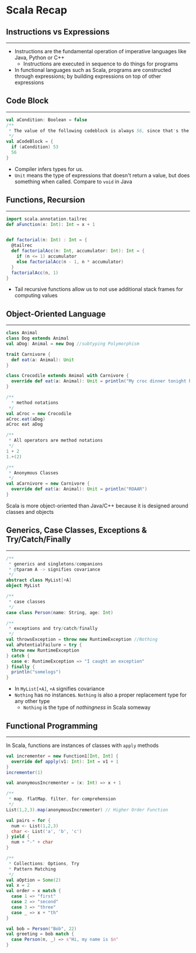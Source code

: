# Scala Recap

## Instructions vs Expressions

---
- Instructions are the fundamental operation of imperative languages like Java, Python or C++
  - Instructions are executed in sequence to do things for programs
- In functional languages such as Scala, programs are constructed through expressions; by building expressions on 
  top of other expressions

## Code Block

---
```scala
val aCondition: Boolean = false
/**
 * The value of the following codeblock is always 56, since that's the last expression that is returned
 */
val aCodeBlock = {
  if (aCondition) 53
  56
}
``` 
- Compiler infers types for us. 
- `Unit` means the type of expressions that doesn't return a value, but does something when called. Compare to `void` in Java

## Functions, Recursion

---
```scala
import scala.annotation.tailrec
def aFunction(x: Int): Int = x + 1


def factorial(n: Int) : Int = {
  @tailrec
  def factorialAcc(n: Int, accumulator: Int): Int = {
    if (n <= 1) accumulator
    else factorialAcc(n - 1, n * accumulator)
  }
  factorialAcc(n, 1)
}
```
- Tail recursive functions allow us to not use additional stack frames for computing values

## Object-Oriented Language

---
```scala
class Animal
class Dog extends Animal
val aDog: Animal = new Dog //subtyping Polymorphism

trait Carnivore {
  def eat(a: Animal): Unit
}

class Crocodile extends Amimal with Carnivore {
  override def eat(a: Animal): Unit = println("My croc dinner tonight haha")
}

/**
  * method notations
 */
val aCroc = new Crocodile
aCroc.eat(aDog)
aCroc eat aDog

/**
 * All operators are method notations
 */
1 + 2
1.+(2)

/**
 * Anonymous Classes
 */
val aCarnivore = new Carnivore {
  override def eat(a: Animal): Unit = println("ROAAR")
}
```
Scala is more object-oriented than Java/C++ because it is designed around classes and objects


## Generics, Case Classes, Exceptions & Try/Catch/Finally

---
```scala
/**
 * generics and singletons/companions
 * @tparam A -> signifies covariance
 */
abstract class MyList[+A]
object MyList

/**
 * case classes
 */
case class Person(name: String, age: Int)

/**
 * exceptions and try/catch/finally
 */
val throwsException = throw new RuntimeException //Nothing
val aPotentialFailure = try {
  throw new RuntimeException
} catch {
  case e: RuntimeException => "I caught an exception"
} finally {
  println("somelogs")
}

```
- In `MyList[+A]`, `+A` signifies covariance
- `Nothing` has no instances. `Nothing` is also a proper replacement type for any other type
  - `Nothing` is the type of *nothingness* in Scala someway

## Functional Programming

---
In Scala, functions are instances of classes with `apply` methods
```scala
val incrementer = new Function1[Int, Int] {
  override def apply(v1: Int): Int = v1 + 1
}
incrementer(1)

val anonymousIncrementer = (x: Int) => x + 1 

/**
 * map, flatMap, filter, for-comprehension
 */
List(1,2,3).map(anonymousIncrementer) // Higher Order Function

val pairs = for {
  num <- List(1,2,3)
  char <- List('a', 'b', 'c')
} yield {
  num + "-" + char
}

/**
 * Collections: Options, Try
 * Pattern Matching
 */
val aOption = Some(2)
val x = 2 
val order = x match {
  case 1 => "first"
  case 2 => "second"
  case 3 => "three"
  case _ => x + "th"
}

val bob = Person("Bob", 22)
val greeting = bob match {
  case Person(n, _) => s"Hi, my name is $n"
}
```
